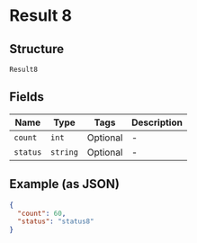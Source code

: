 
# Result 8

## Structure

`Result8`

## Fields

| Name | Type | Tags | Description |
|  --- | --- | --- | --- |
| `count` | `int` | Optional | - |
| `status` | `string` | Optional | - |

## Example (as JSON)

```json
{
  "count": 60,
  "status": "status8"
}
```

